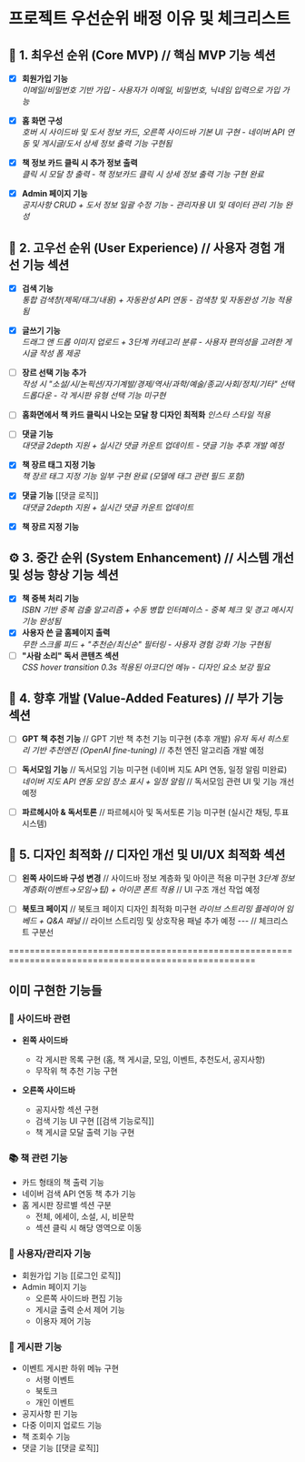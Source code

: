 # 프로젝트 우선순위 배정 이유 및 체크리스트

## 📌 **1. 최우선 순위 (Core MVP)**                                     // 핵심 MVP 기능 섹션                                    
- [x] **회원가입 기능**                                               
  _이메일/비밀번호 기반 가입 - 사용자가 이메일, 비밀번호, 닉네임 입력으로 가입 가능_
- [x] **홈 화면 구성**                                                
  _호버 시 사이드바 및 도서 정보 카드, 오른쪽 사이드바 기본 UI 구현 - 네이버 API 연동 및 게시글/도서 상세 정보 출력 기능 구현됨_
- [x] **책 정보 카드 클릭 시 추가 정보 출력**                        
  _클릭 시 모달 창 출력 - 책 정보카드 클릭 시 상세 정보 출력 기능 구현 완료_
- [x] **Admin 페이지 기능**                                           
  _공지사항 CRUD + 도서 정보 일괄 수정 기능 - 관리자용 UI 및 데이터 관리 기능 완성_


## 🚀 **2. 고우선 순위 (User Experience)**                            // 사용자 경험 개선 기능 섹션
- [x] **검색 기능**                                                   
  _통합 검색창(제목/태그/내용) + 자동완성 API 연동 - 검색창 및 자동완성 기능 적용됨_
- [x] **글쓰기 기능**                                                 
  _드래그 앤 드롭 이미지 업로드 + 3단계 카테고리 분류 - 사용자 편의성을 고려한 게시글 작성 폼 제공_
- [ ] **장르 선택 기능 추가**                                        
  _작성 시 "소설/시/논픽션/자기계발/경제/역사/과학/예술/종교/사회/정치/기타" 선택 드롭다운 - 각 게시판 유형 선택 기능 미구현_
- [ ] **홈화면에서 책 카드 클릭시 나오는 모달 창 디자인 최적화**
  _인스타 스타일 적용_
- [ ] **댓글 기능**                                                   
  _대댓글 2depth 지원 + 실시간 댓글 카운트 업데이트 - 댓글 기능 추후 개발 예정_
- [x] **책 장르 태그 지정 기능**                                        
  _책 장르 태그 지정 기능 일부 구현 완료 (모델에 태그 관련 필드 포함)_
- [x] **댓글 기능**                                 [[댓글 로직]]                    
  _대댓글 2depth 지원 + 실시간 댓글 카운트 업데이트_                      
- [x] **책 장르 지정 기능**                               






## ⚙️ **3. 중간 순위 (System Enhancement)**                           // 시스템 개선 및 성능 향상 기능 섹션
- [x] **책 중복 처리 기능**                                             
  _ISBN 기반 중복 검출 알고리즘 + 수동 병합 인터페이스 - 중복 체크 및 경고 메시지 기능 완성됨_
- [x] **사용자 쓴 글 홈페이지 출력**                                    
  _무한 스크롤 피드 + "추천순/최신순" 필터링 - 사용자 경험 강화 기능 구현됨_
- [ ] **"사람 소리" 독서 콘텐츠 섹션**                                  
  _CSS hover transition 0.3s 적용된 아코디언 메뉴 - 디자인 요소 보강 필요_

## 🌟 **4. 향후 개발 (Value-Added Features)**                           // 부가 기능 섹션
- [ ] **GPT 책 추천 기능**                                              // GPT 기반 책 추천 기능 미구현 (추후 개발)
  _유저 독서 히스토리 기반 추천엔진 (OpenAI fine-tuning)_                // 추천 엔진 알고리즘 개발 예정
- [ ] **독서모임 기능**                                                 // 독서모임 기능 미구현 (네이버 지도 API 연동, 일정 알림 미완료)
  _네이버 지도 API 연동 모임 장소 표시 + 일정 알림_                      // 독서모임 관련 UI 및 기능 개선 예정
- [ ] **파르헤시아 & 독서토론**                                           // 파르헤시아 및 독서토론 기능 미구현 (실시간 채팅, 투표 시스템)





## 🎨 **5. 디자인 최적화**                                             // 디자인 개선 및 UI/UX 최적화 섹션
- [ ] **왼쪽 사이드바 구성 변경**                                       // 사이드바 정보 계층화 및 아이콘 적용 미구현
  _3단계 정보 계층화(이벤트→모임→팁) + 아이콘 폰트 적용_                   // UI 구조 개선 작업 예정
- [ ] **북토크 페이지**                                                // 북토크 페이지 디자인 최적화 미구현
  _라이브 스트리밍 플레이어 임베드 + Q&A 패널_                           // 라이브 스트리밍 및 상호작용 패널 추가 예정
---                                                                  // 체크리스트 구분선







=====================================================================================================












## 이미 구현한 기능들

### 📱 사이드바 관련
- **왼쪽 사이드바**
  - 각 게시판 목록 구현 (홈, 책 게시글, 모임, 이벤트, 추천도서, 공지사항)
  - 무작위 책 추천 기능 구현

- **오른쪽 사이드바**
  - 공지사항 섹션 구현
  - 검색 기능 UI 구현              [[검색 기능로직]]
  - 책 게시글 모달 출력 기능 구현


### 📚 책 관련 기능
- 카드 형태의 책 출력 기능
- 네이버 검색 API 연동 책 추가 기능
- 홈 게시판 장르별 섹션 구분
  - 전체, 에세이, 소설, 시, 비문학
  - 섹션 클릭 시 해당 영역으로 이동

### 👤 사용자/관리자 기능
- 회원가입 기능   [[로그인 로직]]
- Admin 페이지 기능
  - 오른쪽 사이드바 편집 기능
  - 게시글 출력 순서 제어 기능
  - 이용자 제어 기능

### 📝 게시판 기능
- 이벤트 게시판 하위 메뉴 구현
  - 서평 이벤트
  - 북토크
  - 개인 이벤트
- 공지사항 핀 기능
- 다중 이미지 업로드 기능
- 책 조회수 기능
- 댓글 기능  [[댓글 로직]]
